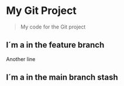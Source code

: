 # My Git Project

>My code for the Git project

## I´m a in the feature branch

Another line
## I´m a in the main branch stash
